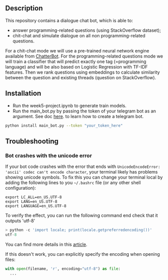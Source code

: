 ## Description

This repository contains a dialogue chat bot, which is able to:

* answer programming-related questions (using StackOverflow dataset);
* chit-chat and simulate dialogue on all non programming-related questions.

For a chit-chat mode we will use a pre-trained neural network engine available from  [ChatterBot](https://github.com/gunthercox/ChatterBot).
For the programming-related questions mode we will train a classifier that will predict exactly one tag (=programming language) and will be also based on Logistic Regression with TF-IDF features. Then we rank questions using embeddings to calculate similarity between the question and existing threads (question on StackOverflow).

## Installation

- Run the week5-project.ipynb to generate train models.
- Run the main_bot.py by passing the token of your telegram bot as an argument. See doc [here](https://core.telegram.org/bots#creating-a-new-bot). to learn how to create a telegram bot.

```bash
python install main_bot.py --token "your_token_here"
```

## Troubleshooting

### Bot crashes with the unicode error 

If your bot code crashes with the error that ends with `UnicodeEncodeError: 'ascii' codec can't encode character`,
your terminal likely has problems showing unicode symbols. To fix this you can change your terminal local by adding
the following lines to you `~/.bashrc` file (or any other shell configuration):

```
export LC_ALL=en_US.UTF-8
export LANG=en_US.UTF-8
export LANGUAGE=en_US.UTF-8
```

To verify the effect, you can run the following command end check that it outputs 'utf-8'
```python
> python -c 'import locale; print(locale.getpreferredencoding())'
utf-8
```

You can find more details in this [article](https://perlgeek.de/en/article/set-up-a-clean-utf8-environment).

If this doesn't work, you can explicitly specify the encoding when opening files:
```python
with open(filename, 'r', encoding="utf-8") as file:
  ...
```
